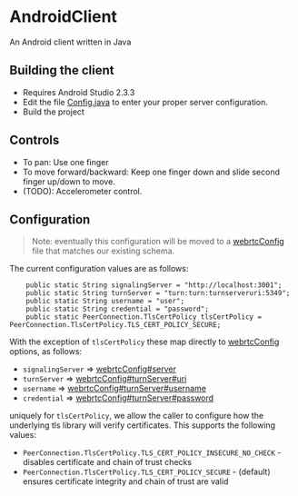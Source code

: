 # AndroidClient

An Android client written in Java

## Building the client
+ Requires Android Studio 2.3.3
+ Edit the file [Config.java](./AndroidClient/app/src/main/java/microsoft/a3dtoolkitandroid/util/Config.java) to enter your proper server configuration.
+ Build the project

## Controls
+ To pan: Use one finger
+ To move forward/backward: Keep one finger down and slide second finger up/down to move.
+ (TODO): Accelerometer control.

## Configuration

> Note: eventually this configuration will be moved to a [webrtcConfig](https://github.com/CatalystCode/3dtoolkit/wiki/JSON-Config-Files#webrtc-configuration-webrtcconfigjson) file that matches our existing schema.

The current configuration values are as follows:

```
    public static String signalingServer = "http://localhost:3001";
    public static String turnServer = "turn:turn:turnserveruri:5349";
    public static String username = "user";
    public static String credential = "password";
    public static PeerConnection.TlsCertPolicy tlsCertPolicy = PeerConnection.TlsCertPolicy.TLS_CERT_POLICY_SECURE;
```

With the exception of `tlsCertPolicy` these map directly to [webrtcConfig](https://github.com/CatalystCode/3dtoolkit/wiki/JSON-Config-Files#webrtc-configuration-webrtcconfigjson) options, as follows:

+ `signalingServer` => [webrtcConfig#server](https://github.com/CatalystCode/3dtoolkit/wiki/JSON-Config-Files#server) 
+ `turnServer` => [webrtcConfig#turnServer#uri](https://github.com/CatalystCode/3dtoolkit/wiki/JSON-Config-Files#uri)
+ `username` => [webrtcConfig#turnServer#username](https://github.com/CatalystCode/3dtoolkit/wiki/JSON-Config-Files#username)
+ `credential` => [webrtcConfig#turnServer#password](https://github.com/CatalystCode/3dtoolkit/wiki/JSON-Config-Files#password)

uniquely for `tlsCertPolicy`, we allow the caller to configure how the underlying tls library will verify certificates. This supports
the following values:

+ `PeerConnection.TlsCertPolicy.TLS_CERT_POLICY_INSECURE_NO_CHECK` - disables certificate and chain of trust checks
+ `PeerConnection.TlsCertPolicy.TLS_CERT_POLICY_SECURE` - (default) ensures certificate integrity and chain of trust are valid
